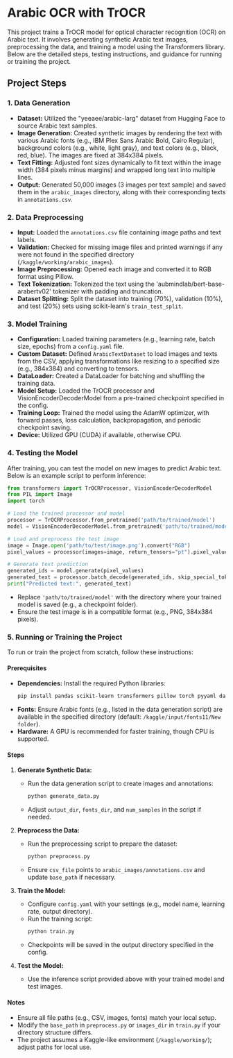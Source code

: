 
# Arabic OCR with TrOCR

This project trains a TrOCR model for optical character recognition (OCR) on Arabic text. It involves generating synthetic Arabic text images, preprocessing the data, and training a model using the Transformers library. Below are the detailed steps, testing instructions, and guidance for running or training the project.

## Project Steps

### 1. Data Generation
- **Dataset:** Utilized the "yeeaee/arabic-larg" dataset from Hugging Face to source Arabic text samples.
- **Image Generation:** Created synthetic images by rendering the text with various Arabic fonts (e.g., IBM Plex Sans Arabic Bold, Cairo Regular), background colors (e.g., white, light gray), and text colors (e.g., black, red, blue). The images are fixed at 384x384 pixels.
- **Text Fitting:** Adjusted font sizes dynamically to fit text within the image width (384 pixels minus margins) and wrapped long text into multiple lines.
- **Output:** Generated 50,000 images (3 images per text sample) and saved them in the `arabic_images` directory, along with their corresponding texts in `annotations.csv`.

### 2. Data Preprocessing
- **Input:** Loaded the `annotations.csv` file containing image paths and text labels.
- **Validation:** Checked for missing image files and printed warnings if any were not found in the specified directory (`/kaggle/working/arabic_images`).
- **Image Preprocessing:** Opened each image and converted it to RGB format using Pillow.
- **Text Tokenization:** Tokenized the text using the 'aubmindlab/bert-base-arabertv02' tokenizer with padding and truncation.
- **Dataset Splitting:** Split the dataset into training (70%), validation (10%), and test (20%) sets using scikit-learn's `train_test_split`.

### 3. Model Training
- **Configuration:** Loaded training parameters (e.g., learning rate, batch size, epochs) from a `config.yaml` file.
- **Custom Dataset:** Defined `ArabicTextDataset` to load images and texts from the CSV, applying transformations like resizing to a specified size (e.g., 384x384) and converting to tensors.
- **DataLoader:** Created a DataLoader for batching and shuffling the training data.
- **Model Setup:** Loaded the TrOCR processor and VisionEncoderDecoderModel from a pre-trained checkpoint specified in the config.
- **Training Loop:** Trained the model using the AdamW optimizer, with forward passes, loss calculation, backpropagation, and periodic checkpoint saving.
- **Device:** Utilized GPU (CUDA) if available, otherwise CPU.

### 4. Testing the Model
After training, you can test the model on new images to predict Arabic text. Below is an example script to perform inference:

```python
from transformers import TrOCRProcessor, VisionEncoderDecoderModel
from PIL import Image
import torch

# Load the trained processor and model
processor = TrOCRProcessor.from_pretrained('path/to/trained/model')
model = VisionEncoderDecoderModel.from_pretrained('path/to/trained/model')

# Load and preprocess the test image
image = Image.open('path/to/test/image.png').convert("RGB")
pixel_values = processor(images=image, return_tensors="pt").pixel_values

# Generate text prediction
generated_ids = model.generate(pixel_values)
generated_text = processor.batch_decode(generated_ids, skip_special_tokens=True)[0]
print("Predicted text:", generated_text)
```

- Replace `'path/to/trained/model'` with the directory where your trained model is saved (e.g., a checkpoint folder).
- Ensure the test image is in a compatible format (e.g., PNG, 384x384 pixels).

### 5. Running or Training the Project
To run or train the project from scratch, follow these instructions:

#### Prerequisites
- **Dependencies:** Install the required Python libraries:
  ```bash
  pip install pandas scikit-learn transformers pillow torch pyyaml datasets
  ```
- **Fonts:** Ensure Arabic fonts (e.g., listed in the data generation script) are available in the specified directory (default: `/kaggle/input/fonts11/New folder`).
- **Hardware:** A GPU is recommended for faster training, though CPU is supported.

#### Steps
1. **Generate Synthetic Data:**
   - Run the data generation script to create images and annotations:
     ```bash
     python generate_data.py
     ```
   - Adjust `output_dir`, `fonts_dir`, and `num_samples` in the script if needed.

2. **Preprocess the Data:**
   - Run the preprocessing script to prepare the dataset:
     ```bash
     python preprocess.py
     ```
   - Ensure `csv_file` points to `arabic_images/annotations.csv` and update `base_path` if necessary.

3. **Train the Model:**
   - Configure `config.yaml` with your settings (e.g., model name, learning rate, output directory).
   - Run the training script:
     ```bash
     python train.py
     ```
   - Checkpoints will be saved in the output directory specified in the config.

4. **Test the Model:**
   - Use the inference script provided above with your trained model and test images.

#### Notes
- Ensure all file paths (e.g., CSV, images, fonts) match your local setup.
- Modify the `base_path` in `preprocess.py` or `images_dir` in `train.py` if your directory structure differs.
- The project assumes a Kaggle-like environment (`/kaggle/working/`); adjust paths for local use.

